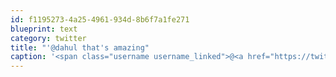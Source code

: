 ```yaml
---
id: f1195273-4a25-4961-934d-8b6f7a1fe271
blueprint: text
category: twitter
title: "'@dahul that's amazing"
caption: '<span class="username username_linked">@<a href="https://twitter.com/dahul" title="Darren Hull (dahul)">dahul</a></span> that''s amazing'
---
```

